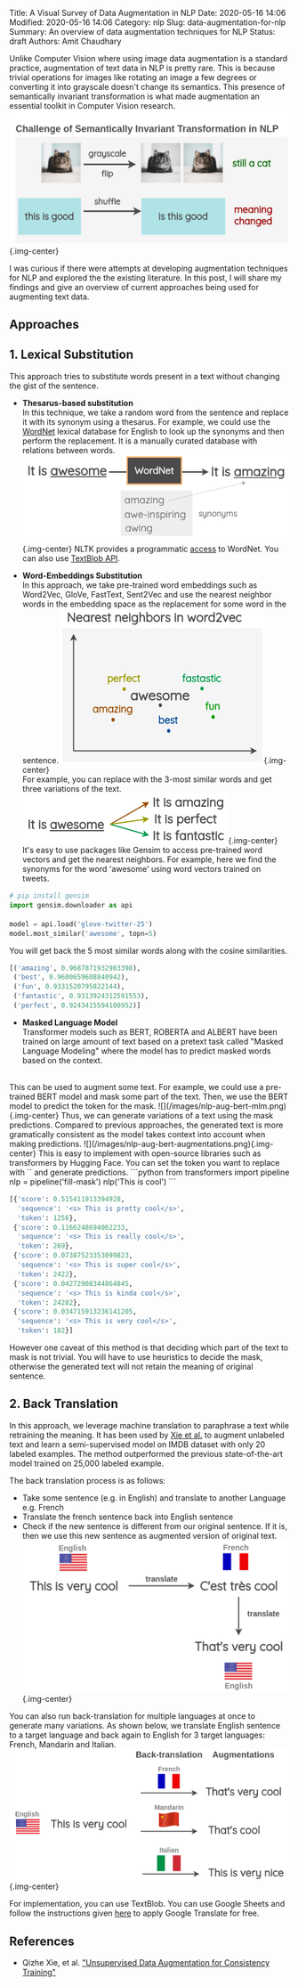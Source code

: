 Title: A Visual Survey of Data Augmentation in NLP
Date: 2020-05-16 14:06
Modified: 2020-05-16 14:06
Category: nlp
Slug: data-augmentation-for-nlp
Summary: An overview of data augmentation techniques for NLP
Status: draft
Authors: Amit Chaudhary

Unlike Computer Vision where using image data augmentation is a standard practice, augmentation of text data in NLP is pretty rare. This is because trivial operations for images like rotating an image a few degrees or converting it into grayscale doesn't change its semantics. This presence of semantically invariant transformation is what made augmentation an essential toolkit in Computer Vision research.
![](/images/semantic-invariance-nlp.png){.img-center}

I was curious if there were attempts at developing augmentation techniques for NLP and explored the the existing literature. In this post, I will share my findings and give an overview of current approaches being used for augmenting text data.

## Approaches
## 1. Lexical Substitution
This approach tries to substitute words present in a text without changing the gist of the sentence.

- **Thesarus-based substitution**  
In this technique, we take a random word from the sentence and replace it with its synonym using a thesarus. For example, we could use the [WordNet](https://wordnet.princeton.edu/) lexical database for English to look up the synonyms and then perform the replacement. It is a manually curated database with relations between words.
![](/images/nlp-aug-wordnet.png){.img-center}
NLTK provides a programmatic [access](https://www.nltk.org/howto/wordnet.html) to WordNet. You can also use [TextBlob API](https://textblob.readthedocs.io/en/dev/quickstart.html#wordnet-integration).

- **Word-Embeddings Substitution**  
In this approach, we take pre-trained word embeddings such as Word2Vec, GloVe, FastText, Sent2Vec and use the nearest neighbor words in the embedding space as the replacement for some word in the sentence.
![](/images/nlp-aug-embedding.png){.img-center}  
For example, you can replace with the 3-most similar words and get three variations of the text.
![](/images/nlp-aug-embedding-example.png){.img-center}  
It's easy to use packages like Gensim to access pre-trained word vectors and get the nearest neighbors. For example, here we find the synonyms for the word 'awesome' using word vectors trained on tweets.  
```python
# pip install gensim
import gensim.downloader as api

model = api.load('glove-twitter-25')  
model.most_similar('awesome', topn=5)
```
You will get back the 5 most similar words along with the cosine similarities.
```python
[('amazing', 0.9687871932983398),
 ('best', 0.9600659608840942),
 ('fun', 0.9331520795822144),
 ('fantastic', 0.9313924312591553),
 ('perfect', 0.9243415594100952)]
```  
  
- **Masked Language Model**  
Transformer models such as BERT, ROBERTA and ALBERT have been trained on large amount of text based on a pretext task called "Masked Language Modeling" where the model has to predict masked words based on the context.  
<br>
This can be used to augment some text. For example, we could use a pre-trained BERT model and mask some part of the text. Then, we use the BERT model to predict the token for the mask.  
![](/images/nlp-aug-bert-mlm.png){.img-center}
Thus, we can generate variations of a text using the mask predictions. Compared to previous approaches, the generated text is more gramatically consistent as the model takes context into account when making predictions.
![](/images/nlp-aug-bert-augmentations.png){.img-center}  
This is easy to implement with open-source libraries such as transformers by Hugging Face. You can set the token you want to replace with `<mask>` and generate predictions.  
```python
from transformers import pipeline
nlp = pipeline('fill-mask')
nlp('This is <mask> cool')
```

```python
[{'score': 0.515411913394928,
  'sequence': '<s> This is pretty cool</s>',
  'token': 1256},
 {'score': 0.1166248694062233,
  'sequence': '<s> This is really cool</s>',
  'token': 269},
 {'score': 0.07387523353099823,
  'sequence': '<s> This is super cool</s>',
  'token': 2422},
 {'score': 0.04272908344864845,
  'sequence': '<s> This is kinda cool</s>',
  'token': 24282},
 {'score': 0.034715913236141205,
  'sequence': '<s> This is very cool</s>',
  'token': 182}]
```
However one caveat of this method is that deciding which part of the text to mask is not trivial. You will have to use heuristics to decide the mask, otherwise the generated text will not retain the meaning of original sentence.

## 2. Back Translation
In this approach, we leverage machine translation to paraphrase a text while retraining the meaning. It has been used by [Xie et al.](https://arxiv.org/abs/1904.12848) to augment unlabeled text and learn a semi-supervised model on IMDB dataset with only 20 labeled examples. The method outperformed the previous state-of-the-art model trained on 25,000 labeled example.

The back translation process is as follows:  

- Take some sentence (e.g. in English) and translate to another Language e.g. French  
- Translate the french sentence back into English sentence  
- Check if the new sentence is different from our original sentence. If it is, then we use this new sentence as augmented version of original text.  
![](/images/nlp-aug-back-translation.png){.img-center}  

You can also run back-translation for multiple languages at once to generate many variations. As shown below, we translate English sentence to a target language and back again to English for 3 target languages: French, Mandarin and Italian.  
![](/images/nlp-aug-backtranslation-multi.png){.img-center}  

For implementation, you can use TextBlob. You can use Google Sheets and follow the instructions given [here](https://amitness.com/2020/02/back-translation-in-google-sheets/) to apply Google Translate for free.  

## References
- Qizhe Xie, et al. ["Unsupervised Data Augmentation for Consistency Training"](https://arxiv.org/abs/1904.12848)  